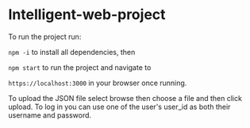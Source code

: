 # Intelligent-web-project

To run the project run:

`npm -i` to install all dependencies, then

`npm start` to run the project and navigate to

`https://localhost:3000` in your browser once running.

To upload the JSON file select browse then choose a file and then click upload.
To log in you can use one of the user's user_id as both their username and password.